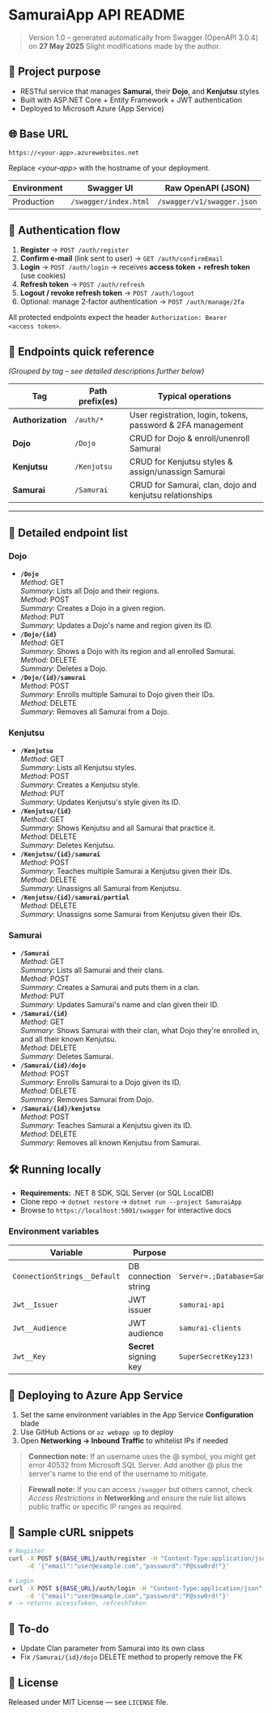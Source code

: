 ﻿# SamuraiApp API README

> Version 1.0 – generated automatically from Swagger (OpenAPI 3.0.4) on **27 May 2025**  Slight modifications made by the author.

## 📌 Project purpose

* RESTful service that manages **Samurai**, their **Dojo**, and **Kenjutsu** styles
* Built with ASP.NET Core + Entity Framework + JWT authentication
* Deployed to Microsoft Azure (App Service)

## 🌐 Base URL

```
https://<your‑app>.azurewebsites.net
```

Replace *\<your‑app>* with the hostname of your deployment.

| Environment | Swagger UI            | Raw OpenAPI (JSON)         |
| ----------- | --------------------- | -------------------------- |
| Production  | `/swagger/index.html` | `/swagger/v1/swagger.json` |

## 🔐 Authentication flow

1. **Register** → `POST /auth/register`
2. **Confirm e‑mail** (link sent to user) → `GET /auth/confirmEmail`
3. **Login** → `POST /auth/login` → receives **access token** + **refresh token** (use cookies)
4. **Refresh token** → `POST /auth/refresh`
5. **Logout / revoke refresh token** → `POST /auth/logout`
6. Optional: manage 2‑factor authentication → `POST /auth/manage/2fa`

All protected endpoints expect the header
`Authorization: Bearer <access token>`.

## 📖 Endpoints quick reference

*(Grouped by tag – see detailed descriptions further below)*

| Tag               | Path prefix(es) | Typical operations                                          |
| ----------------- | --------------- | ----------------------------------------------------------- |
| **Authorization** | `/auth/*`       | User registration, login, tokens, password & 2FA management |
| **Dojo**          | `/Dojo`         | CRUD for Dojo & enroll/unenroll Samurai                     |
| **Kenjutsu**      | `/Kenjutsu`     | CRUD for Kenjutsu styles & assign/unassign Samurai          |
| **Samurai**       | `/Samurai`      | CRUD for Samurai, clan, dojo and kenjutsu relationships     |

---

## 📑 Detailed endpoint list

### Dojo

* **`/Dojo`**  
  *Method*: GET  
  *Summary*: Lists all Dojo and their regions.  
  *Method*: POST  
  *Summary*: Creates a Dojo in a given region.  
  *Method*: PUT  
  *Summary*: Updates a Dojo's name and region given its ID.
* **`/Dojo/{id}`**  
  *Method*: GET  
  *Summary*: Shows a Dojo with its region and all enrolled Samurai.  
  *Method*: DELETE  
  *Summary*: Deletes a Dojo.
* **`/Dojo/{id}/samurai`**  
  *Method*: POST  
  *Summary*: Enrolls multiple Samurai to Dojo given their IDs.  
  *Method*: DELETE  
  *Summary*: Removes all Samurai from a Dojo.

### Kenjutsu

* **`/Kenjutsu`**  
  *Method*: GET  
  *Summary*: Lists all Kenjutsu styles.  
  *Method*: POST  
  *Summary*: Creates a Kenjutsu style.  
  *Method*: PUT  
  *Summary*: Updates Kenjutsu's style given its ID.
* **`/Kenjutsu/{id}`**  
  *Method*: GET  
  *Summary*: Shows Kenjutsu and all Samurai that practice it.  
  *Method*: DELETE  
  *Summary*: Deletes Kenjutsu.
* **`/Kenjutsu/{id}/samurai`**  
  *Method*: POST  
  *Summary*: Teaches multiple Samurai a Kenjutsu given their IDs.  
  *Method*: DELETE  
  *Summary*: Unassigns all Samurai from Kenjutsu.
* **`/Kenjutsu/{id}/samurai/partial`**  
  *Method*: DELETE  
  *Summary*: Unassigns some Samurai from Kenjutsu given their IDs.

### Samurai

* **`/Samurai`**  
  *Method*: GET  
  *Summary*: Lists all Samurai and their clans.  
  *Method*: POST  
  *Summary*: Creates a Samurai and puts them in a clan.  
  *Method*: PUT  
  *Summary*: Updates Samurai's name and clan given their ID.
* **`/Samurai/{id}`**  
  *Method*: GET  
  *Summary*: Shows Samurai with their clan, what Dojo they're enrolled in, and all their known Kenjutsu.  
  *Method*: DELETE  
  *Summary*: Deletes Samurai.
* **`/Samurai/{id}/dojo`**  
  *Method*: POST  
  *Summary*: Enrolls Samurai to a Dojo given its ID.  
  *Method*: DELETE  
  *Summary*: Removes Samurai from Dojo.
* **`/Samurai/{id}/kenjutsu`**  
  *Method*: POST  
  *Summary*: Teaches Samurai a Kenjutsu given its ID.  
  *Method*: DELETE  
  *Summary*: Removes all known Kenjutsu from Samurai.

## 🛠️ Running locally

* **Requirements:** .NET 8 SDK, SQL Server (or SQL LocalDB)
* Clone repo → `dotnet restore` → `dotnet run --project SamuraiApp`
* Browse to `https://localhost:5001/swagger` for interactive docs

### Environment variables

| Variable                     | Purpose                | Example                                               |
| ---------------------------- | ---------------------- | ----------------------------------------------------- |
| `ConnectionStrings__Default` | DB connection string   | `Server=.;Database=SamuraiDb;Trusted_Connection=True` |
| `Jwt__Issuer`                | JWT issuer             | `samurai-api`                                         |
| `Jwt__Audience`              | JWT audience           | `samurai-clients`                                     |
| `Jwt__Key`                   | **Secret** signing key | `SuperSecretKey123!`                                  |

## 🚀 Deploying to Azure App Service

1. Set the same environment variables in the App Service **Configuration** blade
2. Use GitHub Actions or `az webapp up` to deploy
3. Open **Networking → Inbound Traffic** to whitelist IPs if needed

> **Connection note:** If an username uses the @ symbol, you might get error 40532 from Microsoft SQL Server. Add another @ plus the server's name to the end of the username to mitigate.

> **Firewall note:** If you can access `/swagger` but others cannot, check *Access Restrictions* in **Networking** and ensure the rule list allows public traffic or specific IP ranges as required.

## 🧪 Sample cURL snippets

```bash
# Register
curl -X POST ${BASE_URL}/auth/register -H "Content-Type:application/json" \
     -d '{"email":"user@example.com","password":"P@ssw0rd!"}'

# Login
curl -X POST ${BASE_URL}/auth/login -H "Content-Type:application/json" \
     -d '{"email":"user@example.com","password":"P@ssw0rd!"}'
# -> returns accessToken, refreshToken
```

## 📝 To-do
* Update Clan parameter from Samurai into its own class
* Fix `/Samurai/{id}/dojo` DELETE method to properly remove the FK

## 🧾 License

Released under MIT License — see `LICENSE` file.
